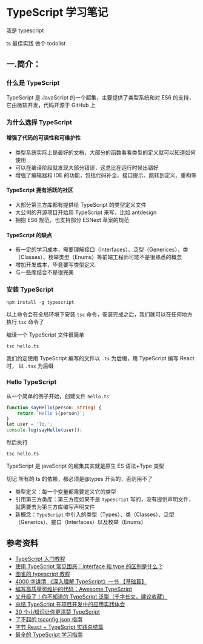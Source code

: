 # TypeScript 学习笔记

我是 typescript

ts 最佳实践
做个 todolist

## 一.简介：

### 什么是 TypeScript

TypeScript 是 JavaScript 的一个超集，主要提供了类型系统和对 ES6 的支持，它由微软开发，代码开源于 GitHub 上

### 为什么选择 TypeScript

#### 增强了代码的可读性和可维护性

-   类型系统实际上是最好的文档，大部分的函数看看类型的定义就可以知道如何使用
-   可以在编译阶段就发现大部分错误，这总比在运行时候出错好
-   增强了编辑器和 IDE 的功能，包括代码补全、接口提示、跳转到定义、重构等

#### TypeScript 拥有活跃的社区

-   大部分第三方库都有提供给 TypeScript 的类型定义文件
-   大公司的开源项目开始用 TypeScript 来写，比如 antdesign
-   拥抱 ES6 规范，也支持部分 ESNext 草案的规范

#### TypeScript 的缺点

-   有一定的学习成本，需要理解接口（Interfaces）、泛型（Generices）、类（Classes）、枚举类型（Enums）等前端工程师可能不是很熟悉的概念
-   增加开发成本，毕竟要写类型定义
-   与一些库结合不是很完美

### 安装 TypeScript

```shell
npm install -g typescript
```

以上命令会在全局环境下安装 `tsc` 命令，安装完成之后，我们就可以在任何地方执行 `tsc` 命令了

编译一个 TypeScript 文件很简单

```shell
tsc hello.ts
```

我们约定使用 TypeScript 编写的文件以 `.ts` 为后缀，用 TypeScript 编写 React 时， 以 `.tsx` 为后缀

### Hello TypeScript

从一个简单的例子开始，创建文件 `hello.ts`

```typescript
function sayHello(person: string) {
    return `Hello ${person}`;
}
let user = 'To,';
console.log(sayHello(user));
```

然后执行

```shell
tsc hello.ts
```

TypeScript 是 javaScript 的超集其实就是原生 ES 语法+Type 类型

切记 所有的 ts 的依赖，都必须是@types 开头的，否则用不了

-   类型定义：每一个变量都需要定义它的类型
-   引用第三方类库：第三方库如果不是 `TypeScript` 写的，没有提供声明文件，就需要去为第三方库编写声明文件
-   新概念：`TypeScript` 中引入的类型（Types）、类（Classes）、泛型（Generics）、接口（Interfaces）以及枚举（Enums）

## 参考资料

-   [TypeScript 入门教程](https://ts.xcatliu.com/)
-   [使用 TypeScript 常见困惑：interface 和 type 的区别是什么？](https://blog.fundebug.com/2021/06/28/typescript-the-difference-between-interface-and-type/)
-   [图雀的 typescript 教程](https://tuture.co/tags/Typescript/)
-   [4000 字讲清 《深入理解 TypeScript》一书 【基础篇】](https://segmentfault.com/a/1190000021210413)
-   [编写高质量可维护的代码：Awesome TypeScript](https://mp.weixin.qq.com/s/gAwvcmSNYMwQKk6RY-GaEw)
-   [又升级了！你不知道的 TypeScript 泛型（千字长文，建议收藏）](https://mp.weixin.qq.com/s/JTfzexEh0qYDWHCT4l337A)
-   [总结 TypeScript 在项目开发中的应用实践体会](https://mp.weixin.qq.com/s/fe_VqsoEErmBF6y5pph99A)
-   [30 个小知识让你更清楚 TypeScript](https://mp.weixin.qq.com/s/TzkAQrDYR2O2VeauYCSWhw)
-   [了不起的 tsconfig.json 指南](https://zhuanlan.zhihu.com/p/285270177)
-   [字节 React + TypeScript 实践总结篇](https://mp.weixin.qq.com/s/v7uZrEmEaPVfL76PHGD1oQ)
-   [最全的 TypeScript 学习指南](https://mp.weixin.qq.com/s/B7sdfzu6ZBbfwSdB34rGGA)
